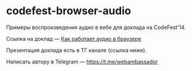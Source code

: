 # codefest-browser-audio

Примеры воспроизведения аудио в вебе для доклада на CodeFest'14.

Ссылка на доклад — [Как работает аудио в браузере](https://14.codefest.ru/lecture/2516)

Презентация доклада есть в ТГ канале (ссылка ниже).

Написать автору в Telegram — https://t.me/webambassador
